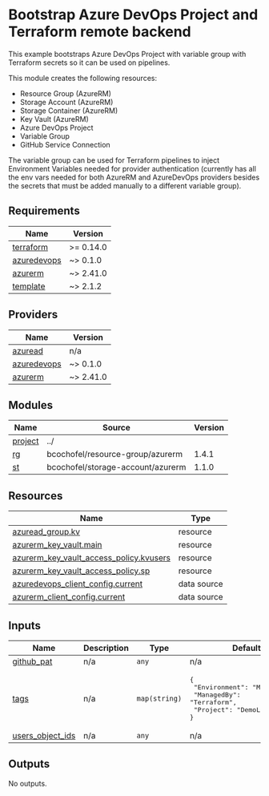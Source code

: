 # Bootstrap Azure DevOps Project and Terraform remote backend

This example bootstraps Azure DevOps Project with variable group with
Terraform secrets so it can be used on pipelines.

This module creates the following resources:

* Resource Group (AzureRM)
* Storage Account (AzureRM)
* Storage Container (AzureRM)
* Key Vault (AzureRM)
* Azure DevOps Project
* Variable Group
* GitHub Service Connection

The variable group can be used for Terraform pipelines to inject Environment Variables needed for
provider authentication (currently has all the env vars needed for both AzureRM and AzureDevOps providers besides
the secrets that must be added manually to a different variable group).

<!-- BEGINNING OF PRE-COMMIT-TERRAFORM DOCS HOOK -->
## Requirements

| Name | Version |
|------|---------|
| <a name="requirement_terraform"></a> [terraform](#requirement\_terraform) | >= 0.14.0 |
| <a name="requirement_azuredevops"></a> [azuredevops](#requirement\_azuredevops) | ~> 0.1.0 |
| <a name="requirement_azurerm"></a> [azurerm](#requirement\_azurerm) | ~> 2.41.0 |
| <a name="requirement_template"></a> [template](#requirement\_template) | ~> 2.1.2 |

## Providers

| Name | Version |
|------|---------|
| <a name="provider_azuread"></a> [azuread](#provider\_azuread) | n/a |
| <a name="provider_azuredevops"></a> [azuredevops](#provider\_azuredevops) | ~> 0.1.0 |
| <a name="provider_azurerm"></a> [azurerm](#provider\_azurerm) | ~> 2.41.0 |

## Modules

| Name | Source | Version |
|------|--------|---------|
| <a name="module_project"></a> [project](#module\_project) | ../ |  |
| <a name="module_rg"></a> [rg](#module\_rg) | bcochofel/resource-group/azurerm | 1.4.1 |
| <a name="module_st"></a> [st](#module\_st) | bcochofel/storage-account/azurerm | 1.1.0 |

## Resources

| Name | Type |
|------|------|
| [azuread_group.kv](https://registry.terraform.io/providers/hashicorp/azuread/latest/docs/resources/group) | resource |
| [azurerm_key_vault.main](https://registry.terraform.io/providers/hashicorp/azurerm/latest/docs/resources/key_vault) | resource |
| [azurerm_key_vault_access_policy.kvusers](https://registry.terraform.io/providers/hashicorp/azurerm/latest/docs/resources/key_vault_access_policy) | resource |
| [azurerm_key_vault_access_policy.sp](https://registry.terraform.io/providers/hashicorp/azurerm/latest/docs/resources/key_vault_access_policy) | resource |
| [azuredevops_client_config.current](https://registry.terraform.io/providers/microsoft/azuredevops/latest/docs/data-sources/client_config) | data source |
| [azurerm_client_config.current](https://registry.terraform.io/providers/hashicorp/azurerm/latest/docs/data-sources/client_config) | data source |

## Inputs

| Name | Description | Type | Default | Required |
|------|-------------|------|---------|:--------:|
| <a name="input_github_pat"></a> [github\_pat](#input\_github\_pat) | n/a | `any` | n/a | yes |
| <a name="input_tags"></a> [tags](#input\_tags) | n/a | `map(string)` | <pre>{<br>  "Environment": "Management",<br>  "ManagedBy": "Terraform",<br>  "Project": "DemoLab"<br>}</pre> | no |
| <a name="input_users_object_ids"></a> [users\_object\_ids](#input\_users\_object\_ids) | n/a | `any` | n/a | yes |

## Outputs

No outputs.
<!-- END OF PRE-COMMIT-TERRAFORM DOCS HOOK -->
